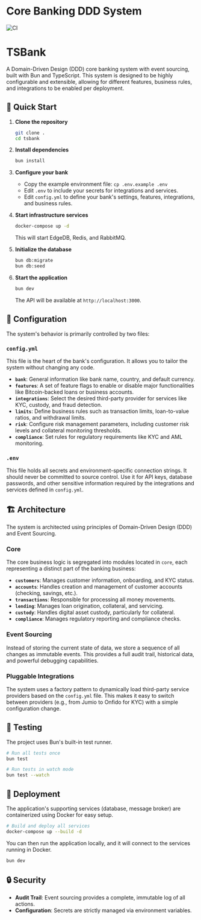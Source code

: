 # Core Banking DDD System

![CI](./actions/workflows/ci.yml/badge.svg)

# TSBank

A Domain-Driven Design (DDD) core banking system with event sourcing, built with Bun and TypeScript. This system is designed to be highly configurable and extensible, allowing for different features, business rules, and integrations to be enabled per deployment.

## 🚀 Quick Start

1.  **Clone the repository**
    ```bash
    git clone . 
    cd tsbank
    ```

2.  **Install dependencies**
    ```bash
    bun install
    ```

3.  **Configure your bank**
    - Copy the example environment file: `cp .env.example .env`
    - Edit `.env` to include your secrets for integrations and services.
    - Edit `config.yml` to define your bank's settings, features, integrations, and business rules.

4.  **Start infrastructure services**
    ```bash
    docker-compose up -d
    ```
    This will start EdgeDB, Redis, and RabbitMQ.

5.  **Initialize the database**
    ```bash
    bun db:migrate
    bun db:seed
    ```

6.  **Start the application**
    ```bash
    bun dev
    ```
    The API will be available at `http://localhost:3000`.

## 🔧 Configuration

The system's behavior is primarily controlled by two files:

### `config.yml`
This file is the heart of the bank's configuration. It allows you to tailor the system without changing any code.

- **`bank`**: General information like bank name, country, and default currency.
- **`features`**: A set of feature flags to enable or disable major functionalities like Bitcoin-backed loans or business accounts.
- **`integrations`**: Select the desired third-party provider for services like KYC, custody, and fraud detection.
- **`limits`**: Define business rules such as transaction limits, loan-to-value ratios, and withdrawal limits.
- **`risk`**: Configure risk management parameters, including customer risk levels and collateral monitoring thresholds.
- **`compliance`**: Set rules for regulatory requirements like KYC and AML monitoring.

### `.env`
This file holds all secrets and environment-specific connection strings. It should never be committed to source control. Use it for API keys, database passwords, and other sensitive information required by the integrations and services defined in `config.yml`.

## 🏗️ Architecture

The system is architected using principles of Domain-Driven Design (DDD) and Event Sourcing.

### Core 
The core business logic is segregated into modules located in `core`, each representing a distinct part of the banking business:
- **`customers`**: Manages customer information, onboarding, and KYC status.
- **`accounts`**: Handles creation and management of customer accounts (checking, savings, etc.).
- **`transactions`**: Responsible for processing all money movements.
- **`lending`**: Manages loan origination, collateral, and servicing.
- **`custody`**: Handles digital asset custody, particularly for collateral.
- **`compliance`**: Manages regulatory reporting and compliance checks.

### Event Sourcing
Instead of storing the current state of data, we store a sequence of all changes as immutable events. This provides a full audit trail, historical data, and powerful debugging capabilities.

### Pluggable Integrations
The system uses a factory pattern to dynamically load third-party service providers based on the `config.yml` file. This makes it easy to switch between providers (e.g., from Jumio to Onfido for KYC) with a simple configuration change.

## 🧪 Testing

The project uses Bun's built-in test runner.

```bash
# Run all tests once
bun test

# Run tests in watch mode
bun test --watch
```

## 🐳 Deployment

The application's supporting services (database, message broker) are containerized using Docker for easy setup.

```bash
# Build and deploy all services
docker-compose up --build -d
```

You can then run the application locally, and it will connect to the services running in Docker.

```bash
bun dev
```

## 🔒 Security

- **Audit Trail**: Event sourcing provides a complete, immutable log of all actions.
- **Configuration**: Secrets are strictly managed via environment variables. 
